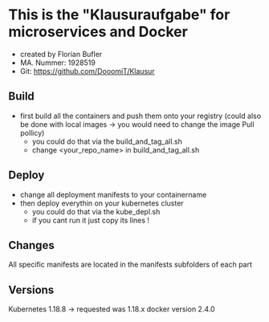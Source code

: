 # This is the "Klausuraufgabe" for microservices and Docker
- created by Florian Bufler
- MA. Nummer: 1928519
- Git: https://github.com/DooomiT/Klausur

## Build
- first build all the containers and push them onto your registry (could also be done with local images -> you would need to change the image Pull pollicy)
  - you could do that via the build_and_tag_all.sh
  - change <your_repo_name> in build_and_tag_all.sh
## Deploy
- change all deployment manifests to your containername 
- then deploy everythin on your kubernetes cluster
  - you could do that via the kube_depl.sh
  - if you cant run it just copy its lines !

## Changes
All specific manifests are located in the manifests subfolders of each part

## Versions
Kubernetes 1.18.8 -> requested was 1.18.x
docker version 2.4.0

